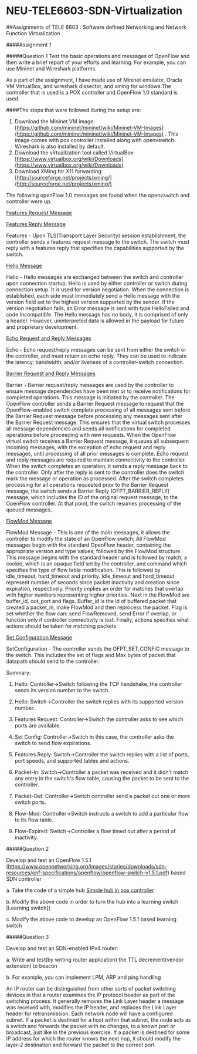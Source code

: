 # NEU-TELE6603-SDN-Virtualization
##Assignments of TELE 6603 : Software defined Networking and Network Function Virtualization

####Assignment 1

#####Question 1
Test the basic operations and messages of OpenFlow and then write a brief report of your efforts and learning.
For example, you can use Mininet and Wireshark platforms.

As a part of the assignment, I have made use of Mininet emulator, Oracle VM VirtualBox, and wireshark dissector, and xming for windows.The controller that is used is a POX controller and OpenFlow 1.0 standard is used.

####The steps that were followed during the setup are:
 
1. Download the Mininet VM image: [https://github.com/mininet/mininet/wiki/Mininet-VM-Images](https://github.com/mininet/mininet/wiki/Mininet-VM-Images) . 
This image comes with pox controller installed along with openvswitch. Wireshark is also installed by default.
2. Download the virtualization tool called VirtualBox: [https://www.virtualbox.org/wiki/Downloads](https://www.virtualbox.org/wiki/Downloads)
3. Download XMing for X11 forwarding: [http://sourceforge.net/projects/xming/](http://sourceforge.net/projects/xming/)

The following openFlow 1.0 messages are found when the openvswitch and controller were up.

[Features Request Message](https://github.com/manishreddy1993/NEU-TELE6603-SDN-Virtualization/issues/1)

[Features Reply Message](https://github.com/manishreddy1993/NEU-TELE6603-SDN-Virtualization/issues/2)

Features - Upon TLS(Transport Layer Security) session establishment, the controller sends a features request message to the switch. The switch must reply with a features reply that specifies the capabilities supported by the switch.  

[Hello Message](https://github.com/manishreddy1993/NEU-TELE6603-SDN-Virtualization/issues/3)

Hello - Hello messages are exchanged between the switch and controller upon connection startup. Hello is used by either controller or switch during connection setup. It is used for version negotiation. When the connection is established, each side must immediately send a Hello message with the version field set to the highest version supported by the sender. If the version negotiation fails, an Error message is sent with type HelloFailed and code Incompatible. The Hello message has no body, it is comprised of only a header. However, uninterpreted data is allowed in the payload for future and proprietary development.

[Echo Request and Reply Messages](https://github.com/manishreddy1993/NEU-TELE6603-SDN-Virtualization/issues/4)

Echo - Echo request/reply messages can be sent from either the switch or the controller, and must return an echo reply. They can be used to indicate the latency, bandwidth, and/or liveness of a controller-switch connection.

[Barrier Request and Reply Messages](https://github.com/manishreddy1993/NEU-TELE6603-SDN-Virtualization/issues/5) 

Barrier - Barrier request/reply messages are used by the controller to ensure message dependencies have been met or to receive notifications for completed operations. This message is initiated by the controller. The OpenFlow controller sends a Barrier Request message to request that the OpenFlow-enabled switch complete processing of all messages sent before the Barrier Request message before processing any messages sent after the Barrier Request message. This ensures that the virtual switch processes all message dependencies and sends all notifications for completed operations before proceeding with new requests.
When the OpenFlow virtual switch receives a Barrier Request message, it queues all subsequent incoming messages, with the exception of echo request and reply messages, until processing of all prior messages is complete. Echo request and reply messages are required to maintain connectivity to the controller.
When the switch completes an operation, it sends a reply message back to the controller. Only after the reply is sent to the controller does the switch mark the message or operation as processed. After the switch completes processing for all operations requested prior to the Barrier Request message, the switch sends a Barrier Reply (OFPT_BARRIER_REPLY) message, which includes the ID of the original request message, to the OpenFlow controller. At that point, the switch resumes processing of the queued messages.

[FlowMod Message](https://github.com/manishreddy1993/NEU-TELE6603-SDN-Virtualization/issues/6)

FlowMod Message - This is one of the main messages, it allows the controller to modify the state of an OpenFlow switch; All FlowMod messages begin with the standard OpenFlow header, containing the appropriate version and type values, followed by the FlowMod structure. This message begins with the standard header and is followed by match, a cookie, which is an opaque field set by the controller, and command which specifies the type of flow table modification. This is followed by idle_timeout, hard_timeout and priority. Idle_timeout and hard_timeout represent number of seconds since packet inactivity and creation since expiration, respectively. Priority implies an order for matches that overlap with higher numbers representing higher priorities. Next in the FlowMod are buffer_id, out_port and flags. Buffer_id is the id of buffered packet that created a packet_in, make FlowMod and then reprocess the packet. Flag is set whether the flow can: send FlowRemoved, send Error if overlap, or function only if controller connectivity is lost. Finally, actions specifies what actions should be taken for matching packets.

[Set Configuration Message](https://github.com/manishreddy1993/NEU-TELE6603-SDN-Virtualization/issues/7)

SetConfiguration - The controller sends the OFPT_SET_CONFIG message to the switch. This includes the set of flags and Max bytes of packet that datapath should send to the controller.

Summary:

1. Hello:	Controller->Switch	following the TCP handshake, the controller sends its version number to the switch.

2. Hello:	Switch->Controller	the switch replies with its supported version number.

3. Features Request:	Controller->Switch	the controller asks to see which ports are available.

4. Set Config:	Controller->Switch	in this case, the controller asks the switch to send flow expirations.

5. Features Reply:	Switch->Controller	the switch replies with a list of ports, port speeds, and supported tables and actions.

6. Packet-In:	Switch->Controller	a packet was received and it didn't match any entry in the switch's flow table, causing the packet to be sent to the controller.

7. Packet-Out:	Controller->Switch	controller send a packet out one or more switch ports.

8. Flow-Mod:	Controller->Switch	instructs a switch to add a particular flow to its flow table.

9. Flow-Expired:	Switch->Controller	a flow timed out after a period of inactivity.

#####Question 2

Develop and test an OpenFlow 1.5.1  (https://www.opennetworking.org/images/stories/downloads/sdn-resources/onf-specifications/openflow/openflow-switch-v1.5.1.pdf) based SDN controller 

a. Take the code of a simple hub
[Simple hub in pox controller](https://github.com/manishreddy1993/NEU-TELE6603-SDN-Virtualization/blob/master/Assignment1/SimpleHub.py)

b. Modify the above code in order to turn the hub into a learning switch
[Learning switch](

c. Modify the above code to develop an OpenFlow 1.5.1 based learning switch



#####Question 3

Develop and test an SDN-enabled IPv4 router:

a. Write and test(by writing router application) the TTL decrement(vendor extension) to beacon

b. For example, you can implement LPM, ARP and ping handling

An IP router can be distinguished from other sorts of packet switching devices in that a router examines the IP protocol header as part of the switching process. It generally removes the Link Layer header a message was received with, modifies the IP header, and replaces the Link Layer header for retransmission. Each network node will have a configured subnet. If a packet is destined for a host within that subnet, the node acts as a switch and forwards the packet with no changes, to a known port or broadcast, just like in the previous exercise. If a packet is destined for some IP address for which the router knows the next hop, it should modify the layer-2 destination and forward the packet to the correct port.

















